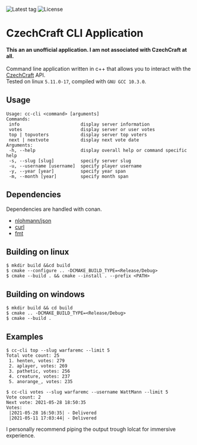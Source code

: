 ![Latest tag](https://img.shields.io/github/v/tag/WattMann/cc-cli)
![License](https://img.shields.io/badge/license-MIT-blue)

# CzechCraft CLI Application
<b>This an an unofficial application. I am not associated with CzechCraft at all.</b><br><br>
Command line application written in c++ that allows you to interact with the [CzechCraft](https://czech-craft.eu) API.<br>
Tested on linux `5.11.0-17`, compiled with `GNU GCC 10.3.0`.


## Usage
```
Usage: cc-cli <command> [arguments]
Commands:
 info                       display server information
 votes                      display server or user votes
 top | topvoters            display server top voters
 next | nextvote            display next vote date
Arguments:
 -h, --help                 display overall help or command specific help
 -s, --slug [slug]          specify server slug
 -u, --username [username]  specify player username
 -y, --year [year]          specify year span
 -m, --month [year]         specify month span

```

## Dependencies
Dependencies are handled with conan.
- [nlohmann/json](https://github.com/nlohmann/json)
- [curl](https://curl.se/libcurl/)
- [fmt](https://github.com/fmtlib/fmt)

## Building on linux
```
$ mkdir build &&cd build
$ cmake --configure .. -DCMAKE_BUILD_TYPE=<Release/Debug>
$ cmake --build . && cmake --install . --prefix <PATH>
```

## Building on windows
```
$ mkdir build && cd build
$ cmake .. -DCMAKE_BUILD_TYPE=<Release/Debug>
$ cmake --build .
```


## Examples
```
$ cc-cli top --slug warfaremc --limit 5
Total vote count: 25
 1. henten, votes: 279
 2. aplayer, votes: 269
 3. pathetic, votes: 256
 4. creature, votes: 237
 5. anorange_, votes: 235
```
```
$ cc-cli votes --slug warfaremc --username WattMann --limit 5
Vote count: 2
Next vote: 2021-05-28 18:50:35
Votes:
 |2021-05-28 16:50:35| - Delivered
 |2021-05-11 17:03:44| - Delivered
```

I personally recommend piping the output trough lolcat for immersive experience.